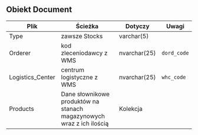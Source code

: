 ## Obiekt Document

| Plik | Ścieżka | Dotyczy| Uwagi |
|--|--|--|--|
|Type| zawsze Stocks | varchar(5)  
|Orderer|kod zleceniodawcy z WMS | nvarchar(25)  | `dord_code`
Logistics_Center|centrum logistyczne z WMS | nvarchar(25)  |`whc_code`
Products| Dane słownikowe produktów na stanach magazynowych wraz z ich ilością |Kolekcja|
